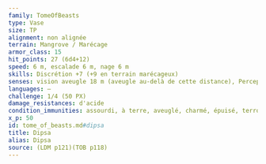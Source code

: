 ```yaml
---
family: TomeOfBeasts
type: Vase
size: TP
alignment: non alignée
terrain: Mangrove / Marécage
armor_class: 15
hit_points: 27 (6d4+12)
speed: 6 m, escalade 6 m, nage 6 m
skills: Discrétion +7 (+9 en terrain marécageux)
senses: vision aveugle 18 m (aveugle au-delà de cette distance), Perception passive 8
languages: —
challenge: 1/4 (50 PX)
damage_resistances: d'acide
condition_immunities: assourdi, à terre, aveuglé, charmé, épuisé, terrorisé
x_p: 50
id: tome_of_beasts.md#dipsa
title: Dipsa
alias: Dipsa
source: (LDM p121)(TOB p118)
---
```


